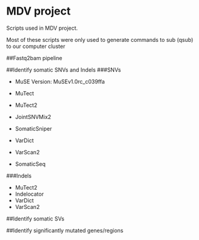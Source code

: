 # MDV project
Scripts used in MDV project. 

Most of these scripts were only used to generate commands to sub (qsub) to our computer cluster

##Fastq2bam pipeline

##Identify somatic SNVs and Indels
###SNVs
* MuSE
Version: MuSEv1.0rc_c039ffa

* MuTect
* MuTect2
* JointSNVMix2
* SomaticSniper
* VarDict
* VarScan2
* SomaticSeq

###Indels
* MuTect2
* Indelocator
* VarDict
* VarScan2

##Identify somatic SVs

##Identify significantly mutated genes/regions

